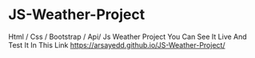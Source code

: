 # JS-Weather-Project
Html / Css / Bootstrap / Api/ Js Weather Project
You Can See It Live And Test It In This Link https://arsayedd.github.io/JS-Weather-Project/
